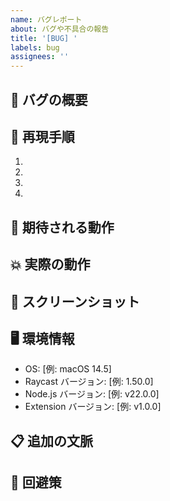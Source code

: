 ```yaml
---
name: バグレポート
about: バグや不具合の報告
title: '[BUG] '
labels: bug
assignees: ''
---
```


## 🐛 バグの概要
<!-- 発生している問題を簡潔に説明してください -->

## 🔄 再現手順
<!-- バグを再現するための手順を詳しく記載してください -->
1. 
2. 
3. 
4. 

## 🎯 期待される動作
<!-- 本来どのような動作をするべきかを説明してください -->

## 💥 実際の動作
<!-- 実際に何が起こっているかを説明してください -->

## 📸 スクリーンショット
<!-- 可能であれば、問題を示すスクリーンショットを添付してください -->

## 🖥️ 環境情報
- OS: [例: macOS 14.5]
- Raycast バージョン: [例: 1.50.0]
- Node.js バージョン: [例: v22.0.0]
- Extension バージョン: [例: v1.0.0]

## 📋 追加の文脈
<!-- その他、問題の理解に役立つ情報があれば記載してください -->

## 🔧 回避策
<!-- 一時的な回避策があれば記載してください -->